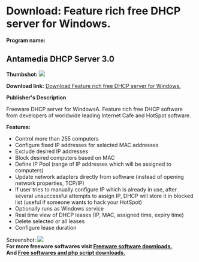 # Download: Feature rich free DHCP server for Windows.

**Program name:**

## Antamedia DHCP Server 3.0

  
**Thumbshot:** ![](http://www.freewarefiles.com/screenshot/antmdadhcpsvr_md.jpg)   
  
**Download link:** [Download Feature rich free DHCP server for Windows.](http://freesoftwares.boysofts.com/Antamedia-DHCP-Server_program_50142.html)  
  


**Publisher's Description**  
  


Freeware DHCP server for WindowsA. Feature rich free DHCP software from developers of worldwide leading Internet Cafe and HotSpot software. 

**Features:**

  * Control more than 255 computers 
  * Configure fixed IP addresses for selected MAC addresses 
  * Exclude desired IP addresses 
  * Block desired computers based on MAC 
  * Define IP Pool (range of IP addresses which will be assigned to computers) 
  * Update network adapters directly from software (instead of opening network properties, TCP/IP) 
  * If user tries to manually configure IP which is already in use, after several unsuccessful attempts to assign IP, DHCP will store it in blocked list (useful if someone wants to hack your HotSpot) 
  * Optionally runs as Windows service 
  * Real time view of DHCP leases (IP, MAC, assigned time, expiry time) 
  * Delete selected or all leases 
  * Configure lease duration 

  
  
Screenshot: ![](http://www.freewarefiles.com/screenshot/antmdadhcpsvr.jpg)   
**For more freeware softwares visit [Freeware software downloads.](http://freesoftwares.boysofts.com/)**   
**And [Free softwares and php script downloads.](http://www.boysofts.com/)**
